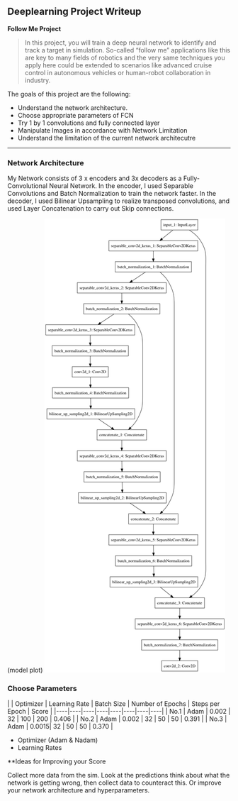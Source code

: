 ## Deeplearning Project Writeup ##

**Follow Me Project**

>In this project, you will train a deep neural network to identify and track a target in simulation. So-called “follow me” applications like this are key to many fields of robotics and the very same techniques you apply here could be extended to scenarios like advanced cruise control in autonomous vehicles or human-robot collaboration in industry.

The goals of this project are the following:
* Understand the network architecture.
* Choose appropriate parameters of FCN
* Try 1 by 1 convolutions and fully connected layer
* Manipulate Images in accordance with Network Limitation
* Understand the limitation of the current network architecutre

[image1]: ./code/model.png "model plot"

----
### Network Architecture ###

My Network consists of 3 x encoders and 3x decoders as a Fully-Convolutional Neural Network. In the encoder, I used Separable Convolutions and Batch Normalization to train the network faster. In the decoder, I used Bilinear Upsampling to realize transposed convolutions, and used Layer Concatenation to carry out Skip connections.

(model plot)
![alt text][image1]


### Choose Parameters ###

|  | Optimizer | Learning Rate | Batch Size | Number of Epochs | Steps per Epoch | Score |
|----|----|----|----|----|----|----|----|
| No.1 | Adam | 0.002 | 32 | 100 | 200 | 0.406 |
| No.2 | Adam | 0.002 | 32 | 50  | 50  | 0.391 |
| No.3 | Adam | 0.0015| 32 | 50  | 50  | 0.370 |

* Optimizer (Adam & Nadam)
* Learning Rates




**Ideas for Improving your Score

Collect more data from the sim. Look at the predictions think about what the network is getting wrong, then collect data to counteract this. Or improve your network architecture and hyperparameters. 


